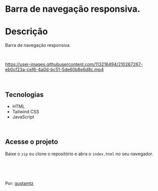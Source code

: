 # Barra de navegação responsiva.

# Descrição
Barra de navegação responsiva.

<br> 

https://user-images.githubusercontent.com/113216494/210267267-eb0cf23a-cef6-4a0d-bc51-5de60b8e6d8c.mp4

<br>

## Tecnologias
- HTML
- Tailwind CSS
- JavaScript

<br>

## Acesse o projeto
Baixe o `zip` ou clone o repositório e abra o `index.html` no seu navegador.

<br>
<br>
<br>

Por: <a href="https://github.com/gustamtz">gustamtz</a>


